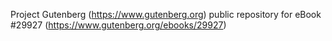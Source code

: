 Project Gutenberg (https://www.gutenberg.org) public repository for eBook #29927 (https://www.gutenberg.org/ebooks/29927)
